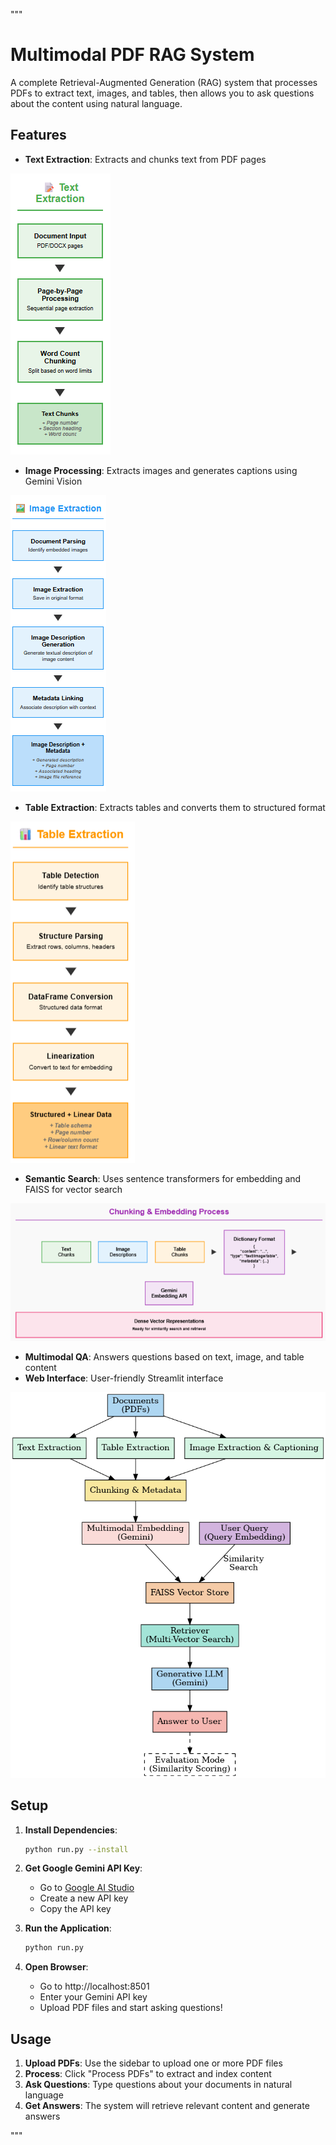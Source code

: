 """
# Multimodal PDF RAG System

A complete Retrieval-Augmented Generation (RAG) system that processes PDFs to extract text, images, and tables, then allows you to ask questions about the content using natural language.

## Features

- **Text Extraction**: Extracts and chunks text from PDF pages

![Text Extraction](data/system_flow/Screenshot%202025-06-11%20194806.png)

- **Image Processing**: Extracts images and generates captions using Gemini Vision

![Image Processing](data/system_flow/Screenshot%202025-06-11%20195904.png)

- **Table Extraction**: Extracts tables and converts them to structured format

![Table Extraction](data/system_flow/Screenshot%202025-06-11%20200004.png)

- **Semantic Search**: Uses sentence transformers for embedding and FAISS for vector search

![Embedding Process](data/system_flow/Screenshot%202025-06-11%20201627.png)

- **Multimodal QA**: Answers questions based on text, image, and table content
- **Web Interface**: User-friendly Streamlit interface

![Workflow diagram](data/system_flow/multimodal_pdf_rag_system_overview.png)

## Setup

1. **Install Dependencies**:
   ```bash
   python run.py --install
   ```

2. **Get Google Gemini API Key**:
   - Go to [Google AI Studio](https://makersuite.google.com/app/apikey)
   - Create a new API key
   - Copy the API key

3. **Run the Application**:
   ```bash
   python run.py
   ```

4. **Open Browser**:
   - Go to http://localhost:8501
   - Enter your Gemini API key
   - Upload PDF files and start asking questions!
  
  ## Usage

1. **Upload PDFs**: Use the sidebar to upload one or more PDF files
2. **Process**: Click "Process PDFs" to extract and index content
3. **Ask Questions**: Type questions about your documents in natural language
4. **Get Answers**: The system will retrieve relevant content and generate answers

"""
